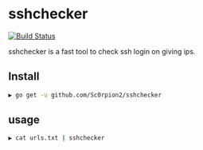 # sshchecker

[![Build Status](https://travis-ci.com/Sc0rpion2/sshchecker.svg?branch=master)](https://travis-ci.com/Sc0rpion2/sshchecker)

sshchecker is a fast tool to check ssh login on giving ips.

## Install

```bash
▶ go get -u github.com/Sc0rpion2/sshchecker
```

## usage

```bash
▶ cat urls.txt | sshchecker
```
